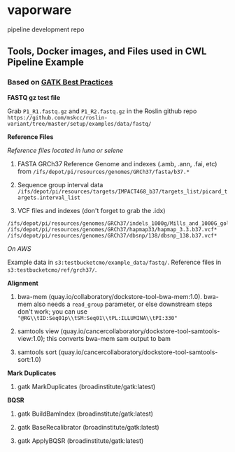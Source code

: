 # vaporware
pipeline development repo

## Tools, Docker images, and Files used in CWL Pipeline Example
### Based on [GATK Best Practices](https://software.broadinstitute.org/gatk/best-practices/workflow?id=11165)

**FASTQ gz test file**

Grab `P1_R1.fastq.gz` and `P1_R2.fastq.gz` in the Roslin github repo `https://github.com/mskcc/roslin-variant/tree/master/setup/examples/data/fastq/`

**Reference Files**

*Reference files located in luna or selene*

1. FASTA GRCh37 Reference Genome and indexes (.amb, .ann, .fai, etc) from `/ifs/depot/pi/resources/genomes/GRCh37/fasta/b37.*`

2. Sequence group interval data `/ifs/depot/pi/resources/targets/IMPACT468_b37/targets_list/picard_targets.interval_list`

3. VCF files and indexes (don't forget to grab the .idx)
```
/ifs/depot/pi/resources/genomes/GRCh37/indels_1000g/Mills_and_1000G_gold_standard.indels.b37.vcf*
/ifs/depot/pi/resources/genomes/GRCh37/hapmap33/hapmap_3.3.b37.vcf*
/ifs/depot/pi/resources/genomes/GRCh37/dbsnp/138/dbsnp_138.b37.vcf*
```

*On AWS*

Example data in `s3:testbucketcmo/example_data/fastq/`.
Reference files in `s3:testbucketcmo/ref/grch37/`.

**Alignment**

1. bwa-mem (quay.io/collaboratory/dockstore-tool-bwa-mem:1.0). bwa-mem also needs a `read_group` parameter, or else downstream steps don't work; you can use `"@RG\\tID:Seq01p\\tSM:Seq01\\tPL:ILLUMINA\\tPI:330"`

2. samtools view (quay.io/cancercollaboratory/dockstore-tool-samtools-view:1.0); this converts bwa-mem sam output to bam

3. samtools sort (quay.io/cancercollaboratory/dockstore-tool-samtools-sort:1.0)

**Mark Duplicates**
1. gatk MarkDuplicates (broadinstitute/gatk:latest)

**BQSR**
1. gatk BuildBamIndex (broadinstitute/gatk:latest)

2. gatk BaseRecalibrator (broadinstitute/gatk:latest)

3. gatk ApplyBQSR (broadinstitute/gatk:latest)
